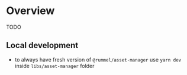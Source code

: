# Overview

TODO

## Local development

- to always have fresh version of `@rummel/asset-manager` use `yarn dev` inside `libs/asset-manager` folder

